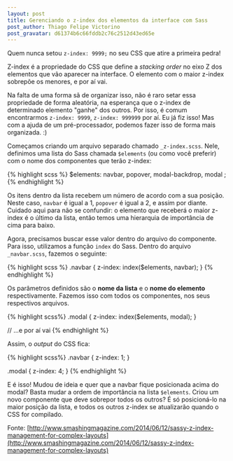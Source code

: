 ```yaml
---
layout: post
title: Gerenciando o z-index dos elementos da interface com Sass
post_author: Thiago Felipe Victorino
post_gravatar: d61374b6c66fddb2c76c2512d43ed65e
---
```


Quem nunca setou `z-index: 9999;` no seu CSS que atire a primeira pedra!

Z-index é a propriedade do CSS que define a *stacking order* no eixo Z dos elementos que vão aparecer na interface. O elemento com o maior z-index sobrepõe os menores, e por aí vai.

Na falta de uma forma sã de organizar isso, não é raro setar essa propriedade de forma aleatória, na esperança que o z-index de determinado elemento "ganhe" dos outros. Por isso, é comum encontrarmos `z-index: 9999`, `z-index: 999999` por aí. Eu já fiz isso! Mas com a ajuda de um pré-processador, podemos fazer isso de forma mais organizada. :)

<!-- more -->

Começamos criando um arquivo separado chamado `_z-index.scss`. Nele, definimos uma lista do Sass chamada `$elements` (ou como você preferir) com o nome dos componentes que terão z-index:

{% highlight scss %}
$elements:
  navbar,
  popover,
  modal-backdrop,
  modal
;
{% endhighlight %}

Os itens dentro da lista recebem um número de acordo com a sua posição. Neste caso, `navbar` é igual a 1, `popover` é igual a 2, e assim por diante. Cuidado aqui para não se confundir: o elemento que receberá o maior z-index é o último da lista, então temos uma hierarquia de importância de cima para baixo.

Agora, precisamos buscar esse valor dentro do arquivo do componente. Para isso, utilizamos a função `index` do Sass. Dentro do arquivo `_navbar.scss`, fazemos o seguinte:

{% highlight scss %}
.navbar {
  z-index: index($elements, navbar);
}
{% endhighlight %}

Os parâmetros definidos são o **nome da lista** e o **nome do elemento** respectivamente. Fazemos isso com todos os componentes, nos seus respectivos arquivos.

{% highlight scss%}
.modal {
  z-index: index($elements, modal);
}

// ...e por aí vai
{% endhighlight %}

Assim, o *output* do CSS fica:

{% highlight scss%}
.navbar {
  z-index: 1;
}

.modal {
  z-index: 4;
}
{% endhighlight %}

E é isso! Mudou de ideia e quer que a navbar fique posicionada acima do modal? Basta mudar a ordem de importância na lista `$elements`. Criou um novo componente que deve sobrepor todos os outros? É só posicioná-lo na maior posição da lista, e todos os outros z-index se atualizarão quando o CSS for compilado.


Fonte: [http://www.smashingmagazine.com/2014/06/12/sassy-z-index-management-for-complex-layouts](http://www.smashingmagazine.com/2014/06/12/sassy-z-index-management-for-complex-layouts)
